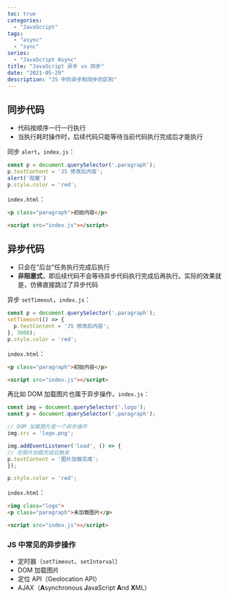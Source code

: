 ```yaml
---
toc: true
categories:
  - "JavaScript"
tags:
  - "async"
  - "sync"
series:
  - "JavaScript Async"
title: "JavaScript 异步 vs 同步"
date: "2021-05-29"
description: "JS 中的异步和同步的区别"
---
```


## 同步代码

- 代码按顺序一行一行执行
- 当执行耗时操作时，后续代码只能等待当前代码执行完成后才能执行

同步 `alert`，`index.js`：

```js
const p = document.querySelector('.paragraph');
p.textContent = 'JS 修改后内容';
alert('阻塞')
p.style.color = 'red';
```

`index.html`：

```html
<p class="paragraph">初始内容</p>

<script src="index.js"></script>
```

## 异步代码

- 只会在“后台”任务执行完成后执行
- **非阻塞式**，即后续代码不会等待异步代码执行完成后再执行。实际的效果就是，仿佛直接跳过了异步代码

异步 `setTimeout`，`index.js`：

  ```js
  const p = document.querySelector('.paragraph');
  setTimeout(() => {
    p.textContent = 'JS 修改后内容';
  }, 3000);
  p.style.color = 'red';
  ```

`index.html`：

```html
<p class="paragraph">初始内容</p>

<script src="index.js"></script>
```

再比如 DOM 加载图片也属于异步操作，`index.js`：

```js
const img = document.querySelector('.logo');
const p = document.querySelector('.paragraph');

// DOM 加载图片是一个异步操作
img.src = 'logo.png';

img.addEventListener('load', () => {
// 在图片加载完成后触发
p.textContent = '图片加载完成';
});

p.style.color = 'red';
```

`index.html`：

```html
<img class="logo">
<p class="paragraph">未加载图片</p>

<script src="index.js"></script>
```

### JS 中常见的异步操作

- 定时器（`setTimeout`、`setInterval`）
- DOM 加载图片
- 定位 API（Geolocation API）
- AJAX（**A**synchronous **J**avaScript **A**nd **X**ML）
